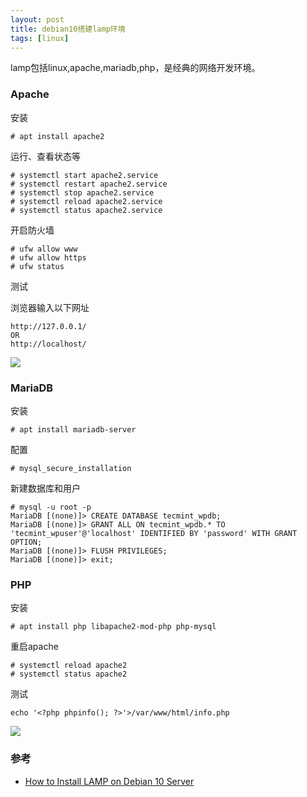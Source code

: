 ```yaml
---
layout: post
title: debian10搭建lamp环境
tags: [linux]
---
```


lamp包括linux,apache,mariadb,php，是经典的网络开发环境。

### Apache

安装

```shell
# apt install apache2 
```

运行、查看状态等

```shell
# systemctl start apache2.service 
# systemctl restart apache2.service 
# systemctl stop apache2.service
# systemctl reload apache2.service 
# systemctl status apache2.service 
```

开启防火墙

```shell
# ufw allow www
# ufw allow https
# ufw status
```

测试

浏览器输入以下网址

```
http://127.0.0.1/
OR
http://localhost/
```

![](https://i.loli.net/2021/02/07/gwjktJfDOVLC8GH.png)

### MariaDB

安装

```shell
# apt install mariadb-server
```

配置

```shell
# mysql_secure_installation
```

新建数据库和用户

```shell
# mysql -u root -p
MariaDB [(none)]> CREATE DATABASE tecmint_wpdb;
MariaDB [(none)]> GRANT ALL ON tecmint_wpdb.* TO 'tecmint_wpuser'@'localhost' IDENTIFIED BY 'password' WITH GRANT OPTION;
MariaDB [(none)]> FLUSH PRIVILEGES;
MariaDB [(none)]> exit;
```

### PHP

安装

```shell
# apt install php libapache2-mod-php php-mysql
```

重启apache

```shell
# systemctl reload apache2
# systemctl status apache2
```

测试

```shell
echo '<?php phpinfo(); ?>'>/var/www/html/info.php
```

![](https://i.loli.net/2021/02/07/jeJfBbXrlNa5A4q.png)

### 参考

- [How to Install LAMP on Debian 10 Server](https://www.tecmint.com/install-lamp-on-debian-10-server/)